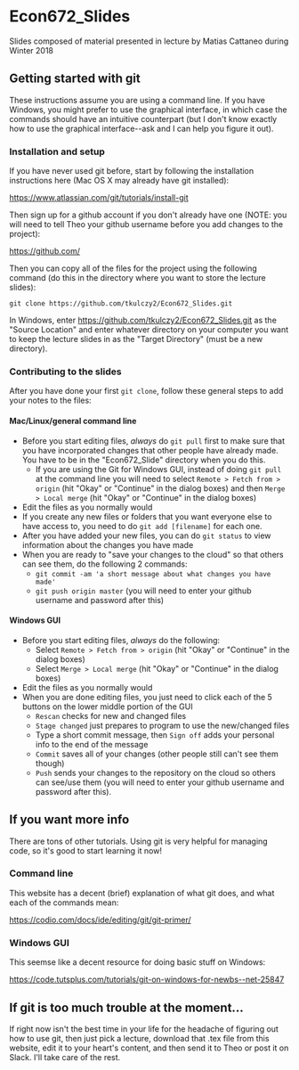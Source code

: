 # Econ672_Slides
Slides composed of material presented in lecture by Matias Cattaneo during Winter 2018

## Getting started with git

These instructions assume you are using a command line. If you have Windows, you might prefer to use the graphical interface, in which case the commands should have an intuitive counterpart (but I don't know exactly how to use the graphical interface--ask and I can help you figure it out).

### Installation and setup

If you have never used git before, start by following the installation instructions here (Mac OS X may already have git installed):

https://www.atlassian.com/git/tutorials/install-git

Then sign up for a github account if you don't already have one (NOTE: you will need to tell Theo your github username before you add changes to the project):

https://github.com/

Then you can copy all of the files for the project using the following command (do this in the directory where you want to store the lecture slides):

```git clone https://github.com/tkulczy2/Econ672_Slides.git```

In Windows, enter https://github.com/tkulczy2/Econ672_Slides.git as the "Source Location" and enter whatever directory on your computer you want to keep the lecture slides in as the "Target Directory" (must be a new directory).

### Contributing to the slides

After you have done your first `git clone`, follow these general steps to add your notes to the files:

#### Mac/Linux/general command line

* Before you start editing files, *always* do `git pull` first to make sure that you have incorporated changes that other people have already made. You have to be in the "Econ672_Slide" directory when you do this.
  - If you are using the Git for Windows GUI, instead of doing `git pull` at the command line you will need to select `Remote > Fetch from > origin` (hit "Okay" or "Continue" in the dialog boxes) and then `Merge > Local merge` (hit "Okay" or "Continue" in the dialog boxes)
* Edit the files as you normally would
* If you create any new files or folders that you want everyone else to have access to, you need to do `git add [filename]` for each one.
* After you have added your new files, you can do `git status` to view information about the changes you have made
* When you are ready to "save your changes to the cloud" so that others can see them, do the following 2 commands:
  -  `git commit -am 'a short message about what changes you have made'`
  -  `git push origin master` (you will need to enter your github username and password after this)

#### Windows GUI

* Before you start editing files, *always* do the following:
  - Select `Remote > Fetch from > origin` (hit "Okay" or "Continue" in the dialog boxes)
  - Select `Merge > Local merge` (hit "Okay" or "Continue" in the dialog boxes)
* Edit the files as you normally would
* When you are done editing files, you just need to click each of the 5 buttons on the lower middle portion of the GUI
  - `Rescan` checks for new and changed files
  - `Stage changed` just prepares to program to use the new/changed files
  - Type a short commit message, then `Sign off` adds your personal info to the end of the message
  - `Commit` saves all of your changes (other people still can't see them though)
  - `Push` sends your changes to the repository on the cloud so others can see/use them (you will need to enter your github username and password after this).

## If you want more info

There are tons of other tutorials. Using git is very helpful for managing code, so it's good to start learning it now!

### Command line

This website has a decent (brief) explanation of what git does, and what each of the commands mean:

https://codio.com/docs/ide/editing/git/git-primer/

### Windows GUI

This seemse like a decent resource for doing basic stuff on Windows:

https://code.tutsplus.com/tutorials/git-on-windows-for-newbs--net-25847

## If git is too much trouble at the moment...

If right now isn't the best time in your life for the headache of figuring out how to use git, then just pick a lecture, download that .tex file from this website, edit it to your heart's content, and then send it to Theo or post it on Slack. I'll take care of the rest.
